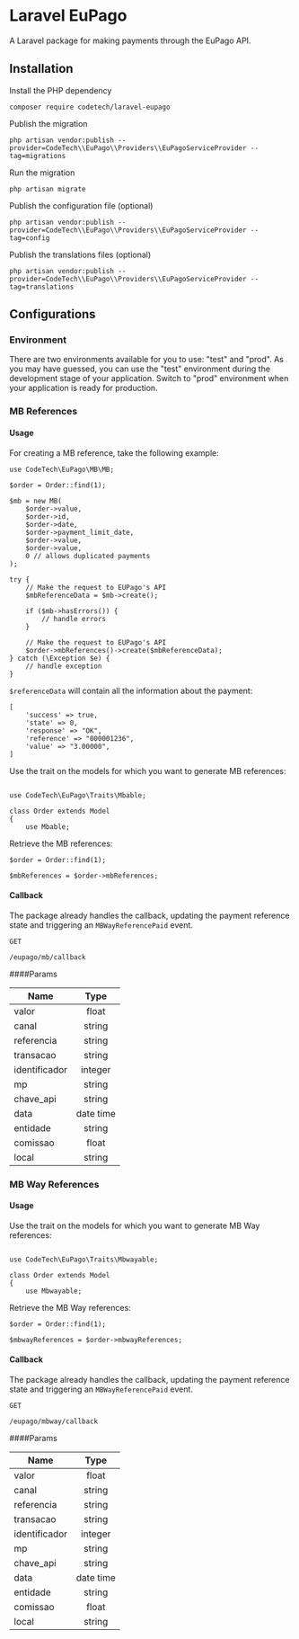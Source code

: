 # Laravel EuPago

A Laravel package for making payments through the EuPago API.


## Installation


Install the PHP dependency
```
composer require codetech/laravel-eupago
```

Publish the migration
```
php artisan vendor:publish --provider=CodeTech\\EuPago\\Providers\\EuPagoServiceProvider --tag=migrations
```

Run the migration
```
php artisan migrate
```

Publish the configuration file (optional)
```
php artisan vendor:publish --provider=CodeTech\\EuPago\\Providers\\EuPagoServiceProvider --tag=config
```

Publish the translations files (optional)
```
php artisan vendor:publish --provider=CodeTech\\EuPago\\Providers\\EuPagoServiceProvider --tag=translations
```


## Configurations

### Environment

There are two environments available for you to use: "test" and "prod". As you may have guessed,
you can use the "test" environment during the development stage of your application. Switch to "prod"
environment when your application is ready for production.


### MB References

#### Usage

For creating a MB reference, take the following example:
```
use CodeTech\EuPago\MB\MB;

$order = Order::find(1);

$mb = new MB(
    $order->value,
    $order->id,
    $order->date,
    $order->payment_limit_date,
    $order->value,
    $order->value,
    0 // allows duplicated payments
);

try {
    // Make the request to EUPago's API
    $mbReferenceData = $mb->create();

    if ($mb->hasErrors()) {
        // handle errors
    }
    
    // Make the request to EUPago's API
    $order->mbReferences()->create($mbReferenceData);
} catch (\Exception $e) {
    // handle exception
}
```

`$referenceData` will contain all the information about the payment: 
```
[
    'success' => true,
    'state' => 0,
    'response' => "OK",
    'reference' => "000001236",
    'value' => "3.00000",
]
```

Use the trait on the models for which you want to generate MB references:

```

use CodeTech\EuPago\Traits\Mbable;

class Order extends Model
{
    use Mbable;

```

Retrieve the MB references:

```
$order = Order::find(1);

$mbReferences = $order->mbReferences;
```

#### Callback

The package already handles the callback, updating the payment reference state and triggering an `MBWayReferencePaid` event.

```
GET

/eupago/mb/callback
```

####Params

| Name          | Type      |
|---------------|:---------:|
| valor         | float     |
| canal         | string    |
| referencia    | string    |
| transacao     | string    |
| identificador | integer   |
| mp            | string    |
| chave_api     | string    |
| data          | date time |
| entidade      | string    |
| comissao      | float     |
| local         | string    |


### MB Way References

#### Usage

Use the trait on the models for which you want to generate MB Way references:

```

use CodeTech\EuPago\Traits\Mbwayable;

class Order extends Model
{
    use Mbwayable;

```

Retrieve the MB Way references:

```
$order = Order::find(1);

$mbwayReferences = $order->mbwayReferences;
```

#### Callback

The package already handles the callback, updating the payment reference state and triggering an `MBWayReferencePaid` event.

```
GET

/eupago/mbway/callback
```

####Params

| Name          | Type      |
|---------------|:---------:|
| valor         | float     |
| canal         | string    |
| referencia    | string    |
| transacao     | string    |
| identificador | integer   |
| mp            | string    |
| chave_api     | string    |
| data          | date time |
| entidade      | string    |
| comissao      | float     |
| local         | string    |
